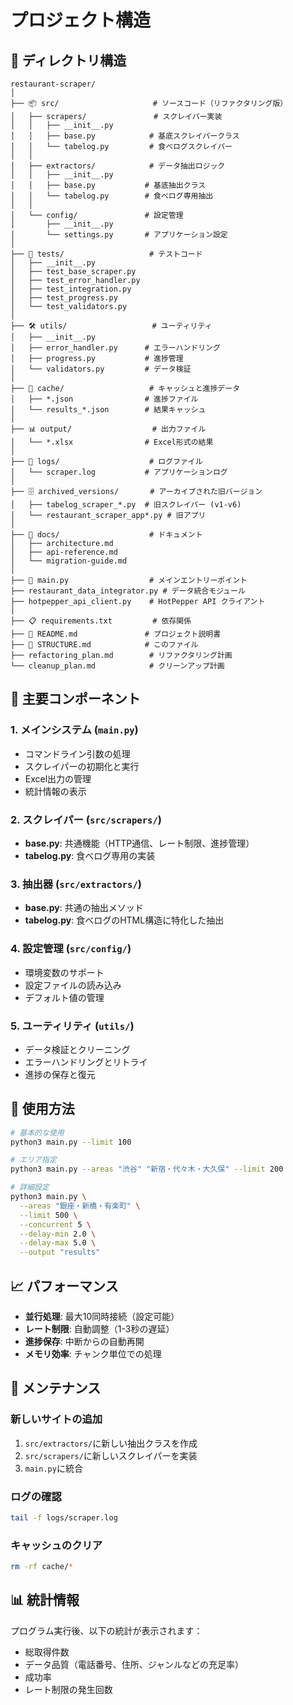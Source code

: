 # プロジェクト構造

## 📁 ディレクトリ構造

```
restaurant-scraper/
│
├── 📦 src/                     # ソースコード（リファクタリング版）
│   ├── scrapers/               # スクレイパー実装
│   │   ├── __init__.py
│   │   ├── base.py            # 基底スクレイパークラス
│   │   └── tabelog.py         # 食べログスクレイパー
│   │
│   ├── extractors/            # データ抽出ロジック
│   │   ├── __init__.py
│   │   ├── base.py           # 基底抽出クラス
│   │   └── tabelog.py        # 食べログ専用抽出
│   │
│   └── config/               # 設定管理
│       ├── __init__.py
│       └── settings.py       # アプリケーション設定
│
├── 🧪 tests/                   # テストコード
│   ├── __init__.py
│   ├── test_base_scraper.py
│   ├── test_error_handler.py
│   ├── test_integration.py
│   ├── test_progress.py
│   └── test_validators.py
│
├── 🛠️ utils/                   # ユーティリティ
│   ├── __init__.py
│   ├── error_handler.py      # エラーハンドリング
│   ├── progress.py           # 進捗管理
│   └── validators.py         # データ検証
│
├── 📂 cache/                   # キャッシュと進捗データ
│   ├── *.json                # 進捗ファイル
│   └── results_*.json        # 結果キャッシュ
│
├── 📊 output/                  # 出力ファイル
│   └── *.xlsx                # Excel形式の結果
│
├── 📝 logs/                    # ログファイル
│   └── scraper.log           # アプリケーションログ
│
├── 🗄️ archived_versions/       # アーカイブされた旧バージョン
│   ├── tabelog_scraper_*.py  # 旧スクレイパー (v1-v6)
│   └── restaurant_scraper_app*.py # 旧アプリ
│
├── 📄 docs/                    # ドキュメント
│   ├── architecture.md
│   ├── api-reference.md
│   └── migration-guide.md
│
├── 🚀 main.py                  # メインエントリーポイント
├── restaurant_data_integrator.py # データ統合モジュール
├── hotpepper_api_client.py    # HotPepper API クライアント
│
├── 📋 requirements.txt         # 依存関係
├── 📖 README.md               # プロジェクト説明書
├── 📐 STRUCTURE.md            # このファイル
├── refactoring_plan.md        # リファクタリング計画
└── cleanup_plan.md            # クリーンアップ計画

```

## 🔧 主要コンポーネント

### 1. メインシステム (`main.py`)
- コマンドライン引数の処理
- スクレイパーの初期化と実行
- Excel出力の管理
- 統計情報の表示

### 2. スクレイパー (`src/scrapers/`)
- **base.py**: 共通機能（HTTP通信、レート制限、進捗管理）
- **tabelog.py**: 食べログ専用の実装

### 3. 抽出器 (`src/extractors/`)
- **base.py**: 共通の抽出メソッド
- **tabelog.py**: 食べログのHTML構造に特化した抽出

### 4. 設定管理 (`src/config/`)
- 環境変数のサポート
- 設定ファイルの読み込み
- デフォルト値の管理

### 5. ユーティリティ (`utils/`)
- データ検証とクリーニング
- エラーハンドリングとリトライ
- 進捗の保存と復元

## 🎯 使用方法

```bash
# 基本的な使用
python3 main.py --limit 100

# エリア指定
python3 main.py --areas "渋谷" "新宿・代々木・大久保" --limit 200

# 詳細設定
python3 main.py \
  --areas "銀座・新橋・有楽町" \
  --limit 500 \
  --concurrent 5 \
  --delay-min 2.0 \
  --delay-max 5.0 \
  --output "results"
```

## 📈 パフォーマンス

- **並行処理**: 最大10同時接続（設定可能）
- **レート制限**: 自動調整（1-3秒の遅延）
- **進捗保存**: 中断からの自動再開
- **メモリ効率**: チャンク単位での処理

## 🔄 メンテナンス

### 新しいサイトの追加
1. `src/extractors/`に新しい抽出クラスを作成
2. `src/scrapers/`に新しいスクレイパーを実装
3. `main.py`に統合

### ログの確認
```bash
tail -f logs/scraper.log
```

### キャッシュのクリア
```bash
rm -rf cache/*
```

## 📊 統計情報

プログラム実行後、以下の統計が表示されます：
- 総取得件数
- データ品質（電話番号、住所、ジャンルなどの充足率）
- 成功率
- レート制限の発生回数
